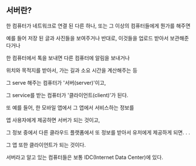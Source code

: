 ## 서버란?

한 컴퓨터가 네트워크로 연결 된 다른 하나, 또는 그 이상의 컴퓨터들에게 뭔가를 해주면

예를 들어 저장 된 글과 사진들을 보여주거나 반대로, 이것들을 업로드 받아서 보관해준다거나

한 컴퓨터에서 톡을 보내면 다른 컴퓨터에 알림을 보내거나

위치와 목적지를 받아서, 가는 길과 소요 시간을 계산해주는 등

그 serve 해주는 컴퓨터가 '서버(server)'이고,

그 service를 받는 컴퓨터가 '클라이언트(client)'가 된다.


또 예를 들어, 한 모바일 앱에서 그 앱에서 서비스하는 정보를

앱 사용자에게 제공하면 서버가 되는 것이고,


그 정보 중에서 다른 클라우드 플랫폼에서 또 정보를 받아서 유저에게 제공하게 되면. . .

그 앱 또한 클라이언트가 되는 것이다.


서버라고 알고 있는 컴퓨터들은 보통 IDC(Internet Data Center)에 있다.

